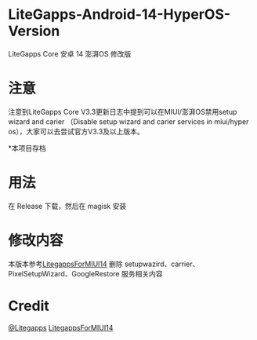 # LiteGapps-Android-14-HyperOS-Version
LiteGapps Core 安卓 14 澎湃OS 修改版
# 注意
注意到LiteGapps Core V3.3更新日志中提到可以在MIUI/澎湃OS禁用setup wizard and carier
（Disable setup wizard and carier services in miui/hyper os），大家可以去尝试官方V3.3及以上版本。
 
 *本项目存档

# 用法
在 Release 下载，然后在 magisk 安装

# 修改内容
本版本参考[LitegappsForMIUI14](https://github.com/67au/LitegappsForMIUI14)
删除 setupwazird、carrier、PixelSetupWizard、GoogleRestore 服务相关内容

# Credit
[@Litegapps](https://github.com/litegapps)
[LitegappsForMIUI14](https://github.com/67au/LitegappsForMIUI14)
